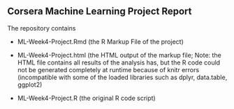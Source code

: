 ## Corsera Machine Learning Project Report

The repository contains

* ML-Week4-Project.Rmd (the R Markup File of the project)

* ML-Week4-Project.html  (the HTML output of the markup file; Note: the HTML file contains all results of the analysis has, but the R code could not be generated completely at runtime because of knitr errors (incompatible with some of the loaded libraries such as dplyr, data.table, ggplot2)

* ML-Week4-Project.R (the original R code script) 

